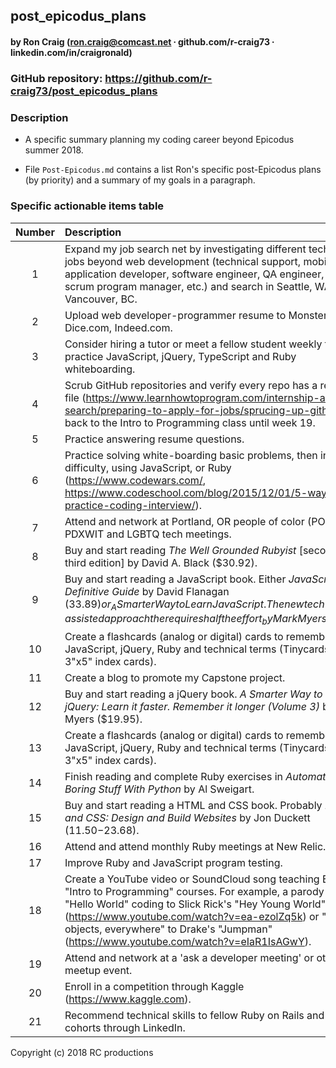 ## post_epicodus_plans

#### by Ron Craig (ron.craig@comcast.net ∙ github.com/r-craig73 ∙ linkedin.com/in/craigronald)

### GitHub repository: https://github.com/r-craig73/post_epicodus_plans

### Description
* A specific summary planning my coding career beyond Epicodus summer 2018.

* File `Post-Epicodus.md` contains a list Ron's specific post-Epicodus plans (by priority) and a summary of my goals in a paragraph.

### Specific actionable items table
| Number | Description | Priority |
| :---:       |     :---      |       :---: |
| 1 | Expand my job search net by investigating different technology jobs beyond web development (technical support, mobile application developer, software engineer, QA engineer, IT, scrum program manager, etc.) and search in Seattle, WA and Vancouver, BC. | high |
| 2 | Upload web developer-programmer resume to Monster.com, Dice.com, Indeed.com. | high |
| 3 | Consider hiring a tutor or meet a fellow student weekly to practice JavaScript, jQuery, TypeScript and Ruby whiteboarding. | high |
| 4 | Scrub GitHub repositories and verify every repo has a readme file (https://www.learnhowtoprogram.com/internship-and-job-search/preparing-to-apply-for-jobs/sprucing-up-github). Go back to the Intro to Programming class until week 19. | high |
| 5 | Practice answering resume questions. | high |
| 6 | Practice solving white-boarding basic problems, then increase difficulty, using JavaScript, or Ruby (https://www.codewars.com/, https://www.codeschool.com/blog/2015/12/01/5-ways-practice-coding-interview/). | high |
| 7 | Attend and network at Portland, OR people of color (POC), PDXWIT and LGBTQ tech meetings. | high |
| 8 | Buy and start reading _The Well Grounded Rubyist_ [second or third edition] by David A. Black ($30.92). | high |
| 9 | Buy and start reading a JavaScript book. Either _JavaScript: The Definitive Guide_ by David Flanagan ($33.89) or _A Smarter Way to Learn JavaScript. The new tech-assisted approach the requires half the effort_ by Mark Myers ($17.96). | high |
| 10 | Create a flashcards (analog or digital) cards to remember JavaScript, jQuery, Ruby and technical terms (Tinycards or 3"x5" index cards). | medium |
| 11 | Create a blog to promote my Capstone project. | medium |
| 12 | Buy and start reading a jQuery book. _A Smarter Way to Learn jQuery: Learn it faster. Remember it longer (Volume 3)_ by Mark Myers ($19.95). | medium |
| 13 | Create a flashcards (analog or digital) cards to remember JavaScript, jQuery, Ruby and technical terms (Tinycards or 3"x5" index cards). | medium |
| 14 | Finish reading and complete Ruby exercises in _Automate the Boring Stuff With Python_ by Al Sweigart. | medium |
| 15 | Buy and start reading a HTML and CSS book. Probably _HTML and CSS: Design and Build Websites_ by Jon Duckett ($11.50-$23.68). | medium |
| 16 | Attend and attend monthly Ruby meetings at New Relic. | medium |
| 17 | Improve Ruby and JavaScript program testing. | medium |
| 18 | Create a YouTube video or SoundCloud song teaching Epicodus "Intro to Programming" courses.  For example, a parody of "Hello World" coding to Slick Rick's "Hey Young World" (https://www.youtube.com/watch?v=ea-ezolZq5k) or "Objects, objects, everywhere" to Drake's "Jumpman" (https://www.youtube.com/watch?v=eIaR1IsAGwY). | low |
| 19 | Attend and network at a 'ask a developer meeting' or other tech meetup event. | low |
| 20 |  Enroll in a competition through Kaggle (https://www.kaggle.com). | low |
| 21 | Recommend technical skills to fellow Ruby on Rails and .Net cohorts through LinkedIn. | low |

Copyright (c) 2018 RC productions
